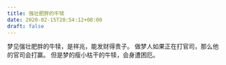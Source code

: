 ```yaml
---
title: 强壮肥胖的牛犊
date: 2020-02-15T20:54:12+08:00
draft: false
---
```


梦见强壮肥胖的牛犊，是祥兆，能发财得贵子。
做梦人如果正在打官司，那么他的官司会打赢。
但是梦的瘦小枯干的牛犊，会身遭困厄。
